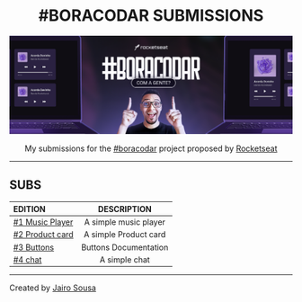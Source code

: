 <h1 align="center"> #BORACODAR SUBMISSIONS </h1>

<a href="https://boracodar.dev/"><img src="./.github/cover.png"></a>

<p align="center">My submissions for the 
<a href="https://boracodar.dev/">#boracodar</a> 
project proposed by 
<a href="https://www.rocketseat.com.br/">Rocketseat</a> 
</p>

---

## SUBS

| EDITION |      DESCRIPTION      |
| :----- | :-------------------: |
|    <a href="https://github.com/jairo-sousa/devinho-player">#1 Music Player</a>    | A simple music player |
|    <a href="https://github.com/jairo-sousa/boracodar-2-store">#2 Product card</a>    | A simple Product card |
|    <a href="https://github.com/jairo-sousa/boracodar-3-buttons">#3 Buttons</a>    | Buttons Documentation |
|    <a href="https://github.com/jairo-sousa/boracodar-4-chat">#4 chat</a>    | A simple chat |

---

Created by [Jairo Sousa](https://github.com/jairo-sousa)
